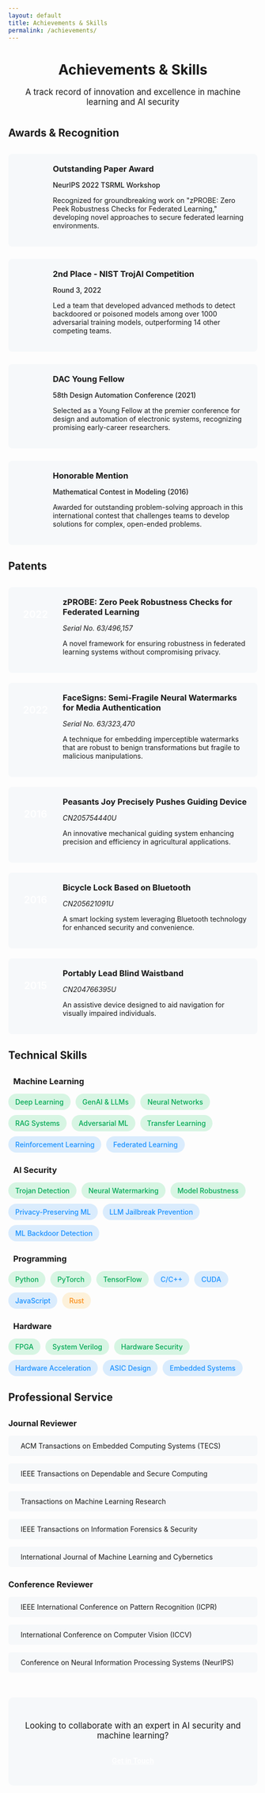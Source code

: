 ```yaml
---
layout: default
title: Achievements & Skills
permalink: /achievements/
---
```


<div class="achievements-header animate-fade-in">
  <h1>Achievements & Skills</h1>
  <p class="lead">A track record of innovation and excellence in machine learning and AI security</p>
</div>

## Awards & Recognition

<div class="awards-grid animate-slide-up">
  <div class="award-card">
    <div class="award-icon">
      <i class="fas fa-trophy"></i>
    </div>
    <div class="award-content">
      <h3>Outstanding Paper Award</h3>
      <p class="award-venue">NeurIPS 2022 TSRML Workshop</p>
      <p>Recognized for groundbreaking work on "zPROBE: Zero Peek Robustness Checks for Federated Learning," developing novel approaches to secure federated learning environments.</p>
    </div>
  </div>
  
  <div class="award-card">
    <div class="award-icon">
      <i class="fas fa-medal"></i>
    </div>
    <div class="award-content">
      <h3>2nd Place - NIST TrojAI Competition</h3>
      <p class="award-venue">Round 3, 2022</p>
      <p>Led a team that developed advanced methods to detect backdoored or poisoned models among over 1000 adversarial training models, outperforming 14 other competing teams.</p>
    </div>
  </div>
  
  <div class="award-card">
    <div class="award-icon">
      <i class="fas fa-award"></i>
    </div>
    <div class="award-content">
      <h3>DAC Young Fellow</h3>
      <p class="award-venue">58th Design Automation Conference (2021)</p>
      <p>Selected as a Young Fellow at the premier conference for design and automation of electronic systems, recognizing promising early-career researchers.</p>
    </div>
  </div>
  
  <div class="award-card">
    <div class="award-icon">
      <i class="fas fa-star"></i>
    </div>
    <div class="award-content">
      <h3>Honorable Mention</h3>
      <p class="award-venue">Mathematical Contest in Modeling (2016)</p>
      <p>Awarded for outstanding problem-solving approach in this international contest that challenges teams to develop solutions for complex, open-ended problems.</p>
    </div>
  </div>
</div>

## Patents

<div class="patents-section animate-slide-up">
  <div class="patent-card">
    <div class="patent-year">2022</div>
    <div class="patent-content">
      <h3>zPROBE: Zero Peek Robustness Checks for Federated Learning</h3>
      <p class="patent-id">Serial No. 63/496,157</p>
      <p>A novel framework for ensuring robustness in federated learning systems without compromising privacy.</p>
    </div>
  </div>
  
  <div class="patent-card">
    <div class="patent-year">2022</div>
    <div class="patent-content">
      <h3>FaceSigns: Semi-Fragile Neural Watermarks for Media Authentication</h3>
      <p class="patent-id">Serial No. 63/323,470</p>
      <p>A technique for embedding imperceptible watermarks that are robust to benign transformations but fragile to malicious manipulations.</p>
    </div>
  </div>
  
  <div class="patent-card">
    <div class="patent-year">2016</div>
    <div class="patent-content">
      <h3>Peasants Joy Precisely Pushes Guiding Device</h3>
      <p class="patent-id">CN205754440U</p>
      <p>An innovative mechanical guiding system enhancing precision and efficiency in agricultural applications.</p>
    </div>
  </div>
  
  <div class="patent-card">
    <div class="patent-year">2016</div>
    <div class="patent-content">
      <h3>Bicycle Lock Based on Bluetooth</h3>
      <p class="patent-id">CN205621091U</p>
      <p>A smart locking system leveraging Bluetooth technology for enhanced security and convenience.</p>
    </div>
  </div>
  
  <div class="patent-card">
    <div class="patent-year">2015</div>
    <div class="patent-content">
      <h3>Portably Lead Blind Waistband</h3>
      <p class="patent-id">CN204766395U</p>
      <p>An assistive device designed to aid navigation for visually impaired individuals.</p>
    </div>
  </div>
</div>

## Technical Skills

<div class="skills-container animate-slide-up">
  <div class="skill-category">
    <h3><i class="fas fa-brain"></i> Machine Learning</h3>
    <div class="skill-tags">
      <span class="skill-tag advanced">Deep Learning</span>
      <span class="skill-tag advanced">GenAI & LLMs</span>
      <span class="skill-tag advanced">Neural Networks</span>
      <span class="skill-tag advanced">RAG Systems</span>
      <span class="skill-tag advanced">Adversarial ML</span>
      <span class="skill-tag advanced">Transfer Learning</span>
      <span class="skill-tag intermediate">Reinforcement Learning</span>
      <span class="skill-tag intermediate">Federated Learning</span>
    </div>
  </div>
  
  <div class="skill-category">
    <h3><i class="fas fa-shield-alt"></i> AI Security</h3>
    <div class="skill-tags">
      <span class="skill-tag advanced">Trojan Detection</span>
      <span class="skill-tag advanced">Neural Watermarking</span>
      <span class="skill-tag advanced">Model Robustness</span>
      <span class="skill-tag intermediate">Privacy-Preserving ML</span>
      <span class="skill-tag intermediate">LLM Jailbreak Prevention</span>
      <span class="skill-tag intermediate">ML Backdoor Detection</span>
    </div>
  </div>
  
  <div class="skill-category">
    <h3><i class="fas fa-laptop-code"></i> Programming</h3>
    <div class="skill-tags">
      <span class="skill-tag advanced">Python</span>
      <span class="skill-tag advanced">PyTorch</span>
      <span class="skill-tag advanced">TensorFlow</span>
      <span class="skill-tag intermediate">C/C++</span>
      <span class="skill-tag intermediate">CUDA</span>
      <span class="skill-tag intermediate">JavaScript</span>
      <span class="skill-tag beginner">Rust</span>
    </div>
  </div>
  
  <div class="skill-category">
    <h3><i class="fas fa-microchip"></i> Hardware</h3>
    <div class="skill-tags">
      <span class="skill-tag advanced">FPGA</span>
      <span class="skill-tag advanced">System Verilog</span>
      <span class="skill-tag advanced">Hardware Security</span>
      <span class="skill-tag intermediate">Hardware Acceleration</span>
      <span class="skill-tag intermediate">ASIC Design</span>
      <span class="skill-tag intermediate">Embedded Systems</span>
    </div>
  </div>
</div>

## Professional Service

<div class="service-section animate-slide-up">
  <h3>Journal Reviewer</h3>
  <div class="service-list">
    <div class="service-item">
      <i class="fas fa-journal-whills"></i>
      <span>ACM Transactions on Embedded Computing Systems (TECS)</span>
    </div>
    <div class="service-item">
      <i class="fas fa-journal-whills"></i>
      <span>IEEE Transactions on Dependable and Secure Computing</span>
    </div>
    <div class="service-item">
      <i class="fas fa-journal-whills"></i>
      <span>Transactions on Machine Learning Research</span>
    </div>
    <div class="service-item">
      <i class="fas fa-journal-whills"></i>
      <span>IEEE Transactions on Information Forensics & Security</span>
    </div>
    <div class="service-item">
      <i class="fas fa-journal-whills"></i>
      <span>International Journal of Machine Learning and Cybernetics</span>
    </div>
  </div>
  
  <h3>Conference Reviewer</h3>
  <div class="service-list">
    <div class="service-item">
      <i class="fas fa-users"></i>
      <span>IEEE International Conference on Pattern Recognition (ICPR)</span>
    </div>
    <div class="service-item">
      <i class="fas fa-users"></i>
      <span>International Conference on Computer Vision (ICCV)</span>
    </div>
    <div class="service-item">
      <i class="fas fa-users"></i>
      <span>Conference on Neural Information Processing Systems (NeurIPS)</span>
    </div>
  </div>
</div>

<div class="cta-container animate-fade-in">
  <p>Looking to collaborate with an expert in AI security and machine learning?</p>
  <a href="/contact" class="cta-button">Get in Touch</a>
</div>

<style>
  .achievements-header {
    text-align: center;
    margin-bottom: 40px;
  }
  
  .lead {
    font-size: 1.2em;
    color: var(--light-text);
    max-width: 800px;
    margin: 0 auto;
  }
  
  /* Awards section */
  .awards-grid {
    display: grid;
    grid-template-columns: repeat(auto-fill, minmax(400px, 1fr));
    gap: 25px;
    margin: 30px 0;
  }
  
  .award-card {
    display: flex;
    gap: 20px;
    padding: 20px;
    background-color: #f6f8fa;
    border-radius: 8px;
    box-shadow: var(--card-shadow);
    transition: transform 0.3s ease, box-shadow 0.3s ease;
  }
  
  .award-card:hover {
    transform: translateY(-5px);
    box-shadow: var(--hover-shadow);
  }
  
  .award-icon {
    display: flex;
    align-items: center;
    justify-content: center;
    width: 50px;
    height: 50px;
    background-color: var(--primary-color);
    border-radius: 50%;
    color: white;
    font-size: 20px;
    flex-shrink: 0;
  }
  
  .award-content h3 {
    margin-top: 0;
    margin-bottom: 5px;
    color: var(--text-color);
  }
  
  .award-venue {
    color: var(--primary-color);
    font-weight: 500;
    margin-bottom: 10px;
  }
  
  /* Patents section */
  .patents-section {
    margin: 30px 0;
  }
  
  .patent-card {
    display: flex;
    gap: 20px;
    padding: 20px;
    margin-bottom: 20px;
    background-color: #f6f8fa;
    border-radius: 8px;
    box-shadow: var(--card-shadow);
    transition: transform 0.3s ease, box-shadow 0.3s ease;
  }
  
  .patent-card:hover {
    transform: translateY(-5px);
    box-shadow: var(--hover-shadow);
  }
  
  .patent-year {
    display: flex;
    align-items: center;
    justify-content: center;
    min-width: 70px;
    height: 70px;
    background-color: var(--primary-color);
    border-radius: 8px;
    color: white;
    font-size: 20px;
    font-weight: 600;
    flex-shrink: 0;
  }
  
  .patent-content h3 {
    margin-top: 0;
    margin-bottom: 5px;
  }
  
  .patent-id {
    color: var(--light-text);
    font-style: italic;
    margin-bottom: 10px;
  }
  
  /* Skills section */
  .skills-container {
    margin: 30px 0;
  }
  
  .skill-category {
    margin-bottom: 25px;
  }
  
  .skill-category h3 {
    margin-bottom: 15px;
    color: var(--text-color);
  }
  
  .skill-category h3 i {
    margin-right: 10px;
    color: var(--primary-color);
  }
  
  .skill-tags {
    display: flex;
    flex-wrap: wrap;
    gap: 10px;
  }
  
  .skill-tag {
    padding: 8px 14px;
    border-radius: 30px;
    font-size: 14px;
    font-weight: 500;
  }
  
  .skill-tag.advanced {
    background-color: rgba(0, 200, 83, 0.15);
    color: #00a854;
  }
  
  .skill-tag.intermediate {
    background-color: rgba(24, 144, 255, 0.15);
    color: #1890ff;
  }
  
  .skill-tag.beginner {
    background-color: rgba(250, 173, 20, 0.15);
    color: #fa8c16;
  }
  
  /* Service section */
  .service-section {
    margin: 30px 0;
  }
  
  .service-section h3 {
    margin-bottom: 15px;
    color: var(--text-color);
  }
  
  .service-list {
    display: grid;
    grid-template-columns: repeat(auto-fill, minmax(300px, 1fr));
    gap: 15px;
    margin-bottom: 25px;
  }
  
  .service-item {
    display: flex;
    align-items: center;
    gap: 10px;
    padding: 12px 15px;
    background-color: #f6f8fa;
    border-radius: 6px;
    box-shadow: var(--card-shadow);
    transition: transform 0.3s ease;
  }
  
  .service-item:hover {
    transform: translateY(-3px);
  }
  
  .service-item i {
    color: var(--primary-color);
    font-size: 16px;
  }
  
  /* CTA section */
  .cta-container {
    text-align: center;
    margin: 50px 0 30px;
    padding: 30px;
    background-color: #f6f8fa;
    border-radius: 10px;
  }
  
  .cta-container p {
    font-size: 1.2em;
    margin-bottom: 20px;
  }
  
  .cta-button {
    display: inline-block;
    padding: 12px 30px;
    background-color: var(--primary-color);
    color: white;
    border-radius: 6px;
    font-weight: 600;
    transition: all 0.3s ease;
    box-shadow: var(--card-shadow);
  }
  
  .cta-button:hover {
    background-color: var(--primary-hover);
    transform: translateY(-3px);
    box-shadow: var(--hover-shadow);
    text-decoration: none;
    color: white;
  }
  
  /* Responsive adjustments */
  @media (max-width: 768px) {
    .awards-grid,
    .service-list {
      grid-template-columns: 1fr;
    }
    
    .patent-card {
      flex-direction: column;
      gap: 15px;
    }
    
    .patent-year {
      width: 70px;
      margin: 0 auto;
    }
    
    .patent-content {
      text-align: center;
    }
  }
</style> 